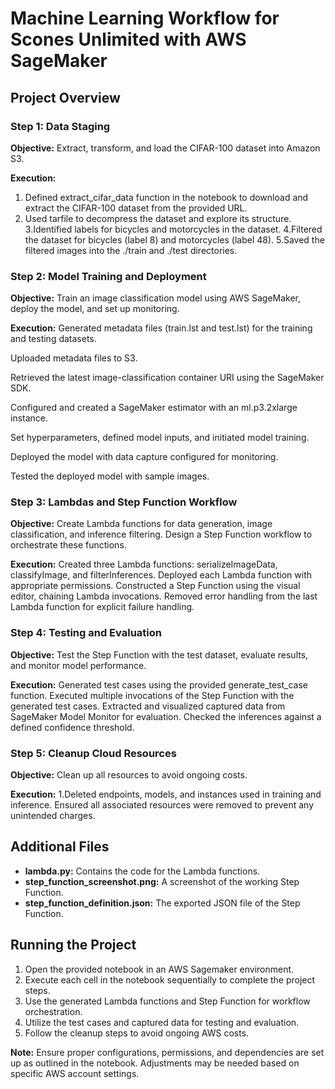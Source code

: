 #  Machine Learning Workflow for Scones Unlimited with AWS SageMaker

## Project Overview

### Step 1: Data Staging

**Objective:** Extract, transform, and load the CIFAR-100 dataset into Amazon S3.

**Execution:**
1. Defined extract_cifar_data function in the notebook to download and extract the CIFAR-100 dataset from the provided URL.
2. Used tarfile to decompress the dataset and explore its structure.
3.Identified labels for bicycles and motorcycles in the dataset.
4.Filtered the dataset for bicycles (label 8) and motorcycles (label 48).
5.Saved the filtered images into the ./train and ./test directories.

### Step 2: Model Training and Deployment

**Objective:** Train an image classification model using AWS SageMaker, deploy the model, and set up monitoring.

**Execution:**
Generated metadata files (train.lst and test.lst) for the training and testing datasets.

Uploaded metadata files to S3.

Retrieved the latest image-classification container URI using the SageMaker SDK.

Configured and created a SageMaker estimator with an ml.p3.2xlarge instance.

Set hyperparameters, defined model inputs, and initiated model training.

Deployed the model with data capture configured for monitoring.

Tested the deployed model with sample images.

### Step 3: Lambdas and Step Function Workflow

**Objective:** Create Lambda functions for data generation, image classification, and inference filtering. Design a Step Function workflow to orchestrate these functions.

**Execution:**
Created three Lambda functions: serializeImageData, classifyImage, and filterInferences.
Deployed each Lambda function with appropriate permissions.
Constructed a Step Function using the visual editor, chaining Lambda invocations.
Removed error handling from the last Lambda function for explicit failure handling.

### Step 4: Testing and Evaluation

**Objective:** Test the Step Function with the test dataset, evaluate results, and monitor model performance.

**Execution:**
Generated test cases using the provided generate_test_case function.
Executed multiple invocations of the Step Function with the generated test cases.
Extracted and visualized captured data from SageMaker Model Monitor for evaluation.
Checked the inferences against a defined confidence threshold.

### Step 5: Cleanup Cloud Resources

**Objective:** Clean up all resources to avoid ongoing costs.

**Execution:**
1.Deleted endpoints, models, and instances used in training and inference.
Ensured all associated resources were removed to prevent any unintended charges.

## Additional Files

- **lambda.py:** Contains the code for the Lambda functions.
- **step_function_screenshot.png:** A screenshot of the working Step Function.
- **step_function_definition.json:** The exported JSON file of the Step Function.

## Running the Project

1. Open the provided notebook in an AWS Sagemaker environment.
2. Execute each cell in the notebook sequentially to complete the project steps.
3. Use the generated Lambda functions and Step Function for workflow orchestration.
4. Utilize the test cases and captured data for testing and evaluation.
5. Follow the cleanup steps to avoid ongoing AWS costs.

**Note:** Ensure proper configurations, permissions, and dependencies are set up as outlined in the notebook. Adjustments may be needed based on specific AWS account settings.

